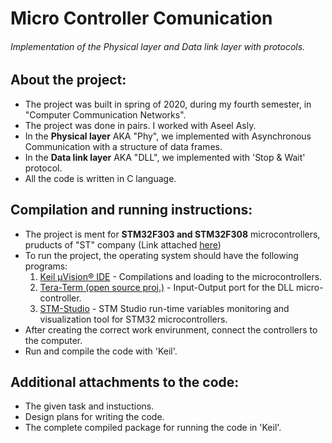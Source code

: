 # Micro Controller Comunication
###### Implementation of the Physical layer and  Data link layer with protocols.

## About the project:
- The project was built in spring of 2020, during my fourth semester, in "Computer Communication Networks". 
- The project was done in pairs. I worked with Aseel Asly.
- In the **Physical layer** AKA "Phy", we implemented with Asynchronous Communication with a structure of data frames.
- In the **Data link layer** AKA "DLL", we implemented with 'Stop & Wait' protocol.
- All the code is written in C language.

## Compilation and running instructions:
- The project is ment for **STM32F303 and STM32F308** microcontrollers, pruducts of "ST" company (Link attached [here](https://www.st.com/en/microcontrollers-microprocessors.html))
- To run the project, the operating system should have the following programs:
  1. [Keil µVision® IDE](http://www2.keil.com/mdk5/uvision/) - Compilations and loading to the microcontrollers.
  2. [Tera-Term (open source proj.)](https://ttssh2.osdn.jp/index.html.en) - Input-Output port for the DLL micro-controller.
  3. [STM-Studio](https://www.st.com/en/development-tools/stm-studio-stm32.html) - STM Studio run-time variables monitoring and visualization tool for STM32 microcontrollers.
- After creating the correct work envirunment, connect the controllers to the computer.
- Run and compile the code with 'Keil'.

## Additional attachments to the code:
- The given task and instuctions.
- Design plans for writing the code.
- The complete compiled package for running the code in 'Keil'.
  
